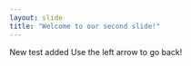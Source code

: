 ```yaml
---
layout: slide
title: "Welcome to our second slide!"
---
```

New test added
Use the left arrow to go back!
